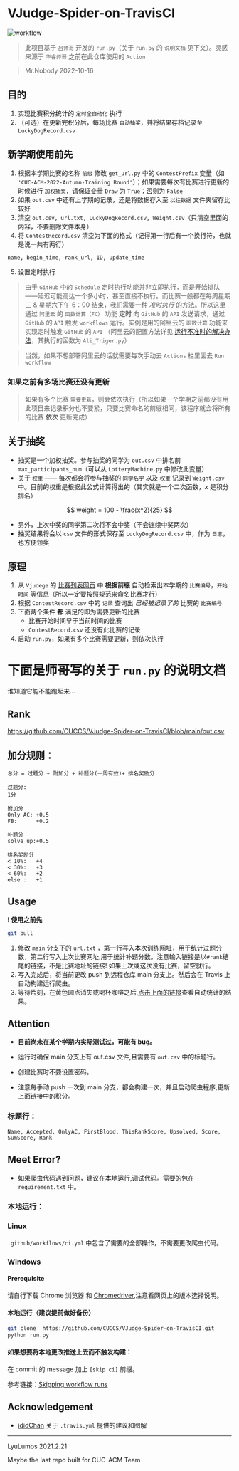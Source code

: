 # VJudge-Spider-on-TravisCI

![workflow](https://github.com/CUCCS/VJudge-Spider-on-TravisCI/actions/workflows/ci.yml/badge.svg)

> 此项目基于 `吕师哥` 开发的 `run.py`（关于 `run.py` 的 `说明文档` 见下文）。灵感来源于 `华睿师哥` 之前在此仓库使用的 `Action`

> Mr.Nobody 2022-10-16

## 目的

1. 实现比赛积分统计的 `定时全自动化` 执行
2. （可选）在更新完积分后，每场比赛 `自动抽奖`，并将结果存档记录至 `LuckyDogRecord.csv`

## 新学期使用前先

1. 根据本学期比赛的名称 `前缀` 修改 `get_url.py` 中的 `ContestPrefix` 变量（如 `'CUC-ACM-2022-Autumn-Training Round'`）；如果需要每次有比赛进行更新的时候进行 `加权抽奖`，请保证变量 `Draw` 为 `True`；否则为 `False`
2. 如果 `out.csv` 中还有上学期的记录，还是将数据存入至 `以往数据` 文件夹留存比较好
3. 清空 `out.csv`，`url.txt`，`LuckyDogRecord.csv`，`Weight.csv`（只清空里面的内容，不要删除文件本身）
4. 将 `ContestRecord.csv` 清空为下面的格式（记得第一行后有一个换行符，也就是说一共有两行）

```txt
name, begin_time, rank_url, ID, update_time

```

5. 设置定时执行

> 由于 `GitHub` 中的 `Schedule` 定时执行功能并非立即执行，而是开始排队——延迟可能高达一个多小时，甚至直接不执行。而比赛一般都在每周星期三 & 星期六下午 6：00 结束，我们需要一种 _准时执行_ 的方法。所以这里通过 `阿里云` 的 `函数计算（FC）` 功能 **定时** 向 `GitHub` 的 `API` 发送请求，通过 `GitHub` 的 `API` 触发 `workflows` 运行。实例是用的阿里云的 `函数计算` 功能来实现定时触发 `GitHub` 的 `API` （阿里云的配置方法详见 [运行不准时的解决办法](https://zhuanlan.zhihu.com/p/379365305)，其执行的函数为 `Ali_Triger.py`）

> 当然，如果不想部署阿里云的话就需要每次手动去 `Actions` 栏里面去 `Run workflow`

### 如果之前有多场比赛还没有更新

> 如果有多个比赛 `需要更新`，则会依次执行（所以如果一个学期之前都没有用此项目来记录积分也不要紧，只要比赛命名的前缀相同，该程序就会将所有的比赛 **依次** 更新完成）

## 关于抽奖

- 抽奖是一个加权抽奖。参与抽奖的同学为 `out.csv` 中排名前 `max_participants_num`（可以从 `LotteryMachine.py` 中修改此变量）
- 关于 `权重` —— 每次都会将参与抽奖的 `同学名字` 以及 `权重` 记录到 `Weight.csv` 中。目前的权重是根据此公式计算得出的（其实就是一个二次函数，$x$ 是积分排名）

$$
weight = 100 - \frac{x^2}{25}
$$

- 另外，上次中奖的同学第二次将不会中奖（不会连续中奖两次）
- 抽奖结果将会以 `csv` 文件的形式保存至 `LuckyDogRecord.csv` 中，作为 `日志`，也方便领奖

## 原理

1. 从 `Vjudege` 的 [比赛列表网页](https://vjudge.net/contest) 中 **根据前缀** 自动检索出本学期的 `比赛编号`，`开始时间` 等信息（所以一定要按照规范来命名比赛才行）
2. 根据 `ContestRecord.csv` 中的 `记录` 查询出 _已经被记录了的_ 比赛的 `比赛编号`
3. 下面两个条件 **都** 满足的即为需要更新的比赛
   - 比赛开始时间早于当前时间的比赛
   - `ContestRecord.csv` 还没有此比赛的记录
4. 启动 `run.py`，如果有多个比赛需要更新，则依次执行

# 下面是师哥写的关于 `run.py` 的说明文档

谁知道它能不能跑起来...

## Rank

https://github.com/CUCCS/VJudge-Spider-on-TravisCI/blob/main/out.csv

## 加分规则：

    总分 = 过题分 + 附加分 + 补题分(一周有效)+ 排名奖励分

    过题分:
    1分

    附加分
    Only AC: +0.5
    FB:      +0.2

    补题分
    solve_up:+0.5

    排名奖励分
    < 10%:   +4
    < 30%:   +3
    < 60%:   +2
    else :   +1

## Usage

**! 使用之前先**

```bash
git pull
```

1. 修改 `main` 分支下的 `url.txt` ，第一行写入本次训练网址，用于统计过题分数，第二行写入上次比赛网址,用于统计补题分数。注意输入链接是以`#rank`结尾的链接，不是比赛地址的链接! 如果上次或这次没有比赛，留空就行。
2. 写入完成后，将当前更改 push 到远程仓库 main 分支上。然后会在 Travis 上自动构建运行爬虫。
3. 等待片刻，在黄色圆点消失或喝杯咖啡之后,[点击上面的链接](https://github.com/CUCCS/VJudge-Spider-on-TravisCI/blob/main/out.csv)查看自动统计的结果。

## Attention

- **目前尚未在某个学期内实际测试过，可能有 bug。**

- 运行时确保 main 分支上有 out.csv 文件,且需要有 `out.csv` 中的标题行。

* 创建比赛时不要设置密码。

* 注意每手动 push 一次到 main 分支，都会构建一次，并且启动爬虫程序,更新上面链接中的积分。

### 标题行：

```
Name, Accepted, OnlyAC, FirstBlood, ThisRankScore, Upsolved, Score, SumScore, Rank
```

## Meet Error?

- 如果爬虫代码遇到问题，建议在本地运行,调试代码。需要的包在 `requirement.txt` 中。

### 本地运行：

### Linux

`.github/workflows/ci.yml` 中包含了需要的全部操作，不需要更改爬虫代码。

### Windows

#### Prerequisite

请自行下载 Chrome 浏览器 和 [Chromedriver](https://chromedriver.chromium.org/downloads),注意看网页上的版本选择说明。

#### 本地运行（建议提前做好备份）

```bash
git clone  https://github.com/CUCCS/VJudge-Spider-on-TravisCI.git
python run.py
```

#### 如果想要将本地更改推送上去而不触发构建：

在 commit 的 message 加上 `[skip ci]` 前缀。

参考链接：[Skipping workflow runs](https://docs.github.com/en/actions/managing-workflow-runs/skipping-workflow-runs)

## Acknowledgement

- [ididChan](https://github.com/ididChan) 关于 `.travis.yml` 提供的建议和图解

---

LyuLumos 2021.2.21

Maybe the last repo built for CUC-ACM Team
